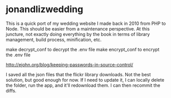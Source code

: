 # jonandlizwedding
This is a quick port of my wedding website I made back in 2010 from PHP to Node. This should be easier from a maintenance perspective. At this juncture, not exactly doing everything by the book in terms of library management, build process, minification, etc. 

make decrypt_conf to decrypt the .env file
make encrypt_conf to encrypt the .env file

http://ejohn.org/blog/keeping-passwords-in-source-control/

I saved all the json files that the flickr library downloads. Not the best solution, but good enough for now. If I need to update it, I can locally delete the folder, run the app, and it'll redownload them. I can then recommit the diffs.